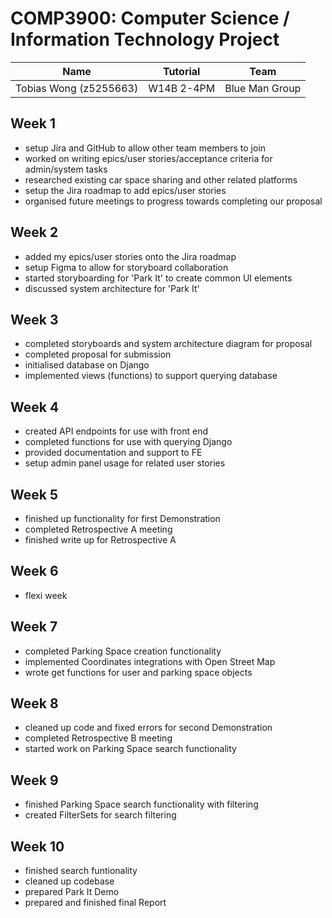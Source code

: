 # COMP3900: Computer Science / Information Technology Project
| Name                   | Tutorial   | Team           |
|------------------------|------------|----------------|
| Tobias Wong (z5255663) | W14B 2-4PM | Blue Man Group |

## Week 1
* setup Jira and GitHub to allow other team members to join
* worked on writing epics/user stories/acceptance criteria for admin/system tasks
* researched existing car space sharing and other related platforms
* setup the Jira roadmap to add epics/user stories
* organised future meetings to progress towards completing our proposal

## Week 2
* added my epics/user stories onto the Jira roadmap
* setup Figma to allow for storyboard collaboration
* started storyboarding for 'Park It' to create common UI elements
* discussed system architecture for 'Park It'

## Week 3
* completed storyboards and system architecture diagram for proposal
* completed proposal for submission
* initialised database on Django
* implemented views (functions) to support querying database

## Week 4
* created API endpoints for use with front end
* completed functions for use with querying Django
* provided documentation and support to FE 
* setup admin panel usage for related user stories

## Week 5
* finished up functionality for first Demonstration
* completed Retrospective A meeting
* finished write up for Retrospective A 

## Week 6
* flexi week

## Week 7
* completed Parking Space creation functionality
* implemented Coordinates integrations with Open Street Map
* wrote get functions for user and parking space objects

## Week 8
* cleaned up code and fixed errors for second Demonstration
* completed Retrospective B meeting
* started work on Parking Space search functionality

## Week 9
* finished Parking Space search functionality with filtering
* created FilterSets for search filtering 

## Week 10
* finished search funtionality
* cleaned up codebase
* prepared Park It Demo
* prepared and finished final Report
